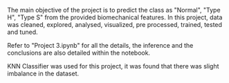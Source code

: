 The main objective of the project is to predict the class as "Normal", "Type H", "Type S" from the provided biomechanical features. In this project, data was cleaned, explored, analysed, visualized, pre processed, trained, tested and tuned. 

Refer to "Project 3.ipynb" for all the details, the inference and the conclusions are also detailed within the notebook.

KNN Classifier was used for this project, it was found that there was slight imbalance in the dataset. 

